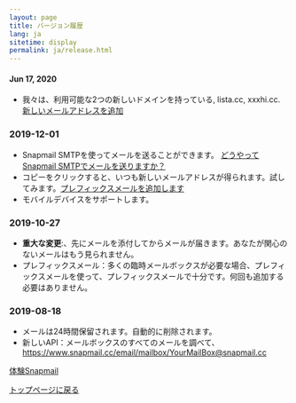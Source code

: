 ```yaml
---
layout: page
title: バージョン履歴
lang: ja
sitetime: display
permalink: ja/release.html
---
```


#### Jun 17, 2020

+ 我々は、利用可能な2つの新しいドメインを持っている, lista.cc, xxxhi.cc. <a target="_blank" href="https://www.snapmail.cc/#/addEmailBox">新しいメールアドレスを追加</a>

### 2019-12-01

+ Snapmail SMTPを使ってメールを送ることができます。 <a target="_blank" href="https://www.snapmail.cc/blog/zh/2019/11/30/snapmail-smtp.html">どうやってSnapmail SMTPでメールを送りますか？</a>
+ コピーをクリックすると、いつも新しいメールアドレスが得られます。試してみます。<a target="_blank" href="https://www.snapmail.cc/#/addEmailBox">プレフィックスメールを追加します</a>
+ モバイルデバイスをサポートします。

### 2019-10-27

+ __重大な変更__:、先にメールを添付してからメールが届きます。あなたが関心のないメールはもう見られません。
+ プレフィックスメール：多くの臨時メールボックスが必要な場合、プレフィックスメールを使って、プレフィックスメールで十分です。何回も追加する必要はありません。

### 2019-08-18

+ メールは24時間保留されます。自動的に削除されます。
+ 新しいAPI：メールボックスのすべてのメールを調べて、<a target="_blank" href="https://www.snapmail.cc/email/mailbox/YourMailBox@snapmail.cc">https://www.snapmail.cc/email/mailbox/YourMailBox@snapmail.cc</a>

<a target="_blank" href="https://www.snapmail.cc"><i class="fa fa-envelope a"></i> 体験Snapmail </a>

<a href="https://www.snapmail.cc/blog/"><i class="fa fa-arrow-circle-left"></i> トップページに戻る </a>